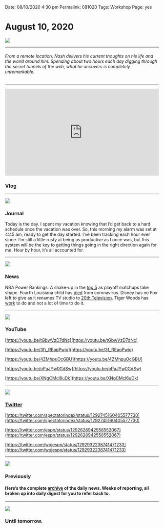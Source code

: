 
Date: 08/10/2020 4:30 pm
Permalink: 081020
Tags: Workshop
Page: yes

# August 10, 2020

![](https://images.unsplash.com/photo-1597002565316-642989cef8bf?ixlib=rb-1.2.1&q=80&fm=jpg&crop=entropy&cs=tinysrgb&dl=gemma-evans-QHdAkHIgPy0-unsplash.jpg)

---- 

###### From a remote location, Nash delivers his current thoughts on his life and the world around him. Spending about two hours each day digging through the secret tunnels of the web, what he uncovers is completely unremarkable.

---- 

<div style="width:100%;height:0px;position:relative;padding-bottom:56.250%;"><iframe src="https://streamable.com/e/0pqs0q" frameborder="0" width="100%" height="100%" allowfullscreen style="width:100%;height:100%;position:absolute;left:0px;top:0px;overflow:hidden;"></iframe></div>

### Vlog

---- 

![](https://i.imgur.com/ly22gOB.jpg)

### Journal

Today is the day. I spent my vacation knowing that I’d get back to a hard schedule once the vacation was over. So, this morning my alarm was set at 4:45 am, ready to get the day started. I’ve been tracking each hour ever since. I’m still a little rusty at being as productive as I once was, but this system will be the key to getting things going in the right direction again for me. Hour by hour, it’s all accounted for.

---- 

![](https://i.imgur.com/zoxLQop.jpg)

### News

NBA Power Rankings: A shake-up in the [top 5](https://www.espn.com/nba/story/_/page/nbareturn29629954/nba-power-rankings-shake-top-5-playoff-matchups-take-shape) as playoff matchups take shape. Fourth Louisiana child has [died](https://www.houmatoday.com/story/news/2020/08/10/fourth-louisiana-child-has-died-coronavirus-linked-illness-officials-say/3338717001/) from coronavirus. Disney has no Fox left to give as it renames TV studio to [20th Television](https://www.theverge.com/2020/8/10/21362271/disney-20th-century-fox-television-tv-studio-name-rebrand). Tiger Woods has [work](https://www.espn.com/golf/story/_/id/29630984/tiger-woods-work-do-not-lot-do-it) to do and not a lot of time to do it.

---- 

![](https://i.imgur.com/M26mVTB.jpg)

### YouTube

[https://youtu.be/tGbwVzD7dNc](https://youtu.be/tGbwVzD7dNc)

[https://youtu.be/3f\_REapPwio](https://youtu.be/3f_REapPwio)

[https://youtu.be/4ZMhpuOcGBU](https://youtu.be/4ZMhpuOcGBU)

[https://youtu.be/oPaJYw0GdSw](https://youtu.be/oPaJYw0GdSw)

[https://youtu.be/XNgCMcl6uDk](https://youtu.be/XNgCMcl6uDk)

---- 

![](https://i.imgur.com/eDb0FxE.png)

### [Twitter](https://twitter.com/nashp)

[https://twitter.com/spectatorindex/status/1292745160405577730](https://twitter.com/spectatorindex/status/1292745160405577730)

[https://twitter.com/espn/status/1292628942558552067](https://twitter.com/espn/status/1292628942558552067)

[https://twitter.com/wojespn/status/1292932238741471233](https://twitter.com/wojespn/status/1292932238741471233)

---- 

![](https://images.unsplash.com/photo-1504711434969-e33886168f5c?ixlib=rb-1.2.1&q=80&fm=jpg&crop=entropy&cs=tinysrgb&dl=absolutvision-WYd_PkCa1BY-unsplash.jpg)

### Previously

#### Here’s the complete [archive](https://nashp.com/tagged/news) of the daily news. Weeks of reporting, all broken up into daily digest for you to refer back to.

---- 
![](https://i.imgur.com/UXjPVvC.jpg)

### Until tomorrow.
